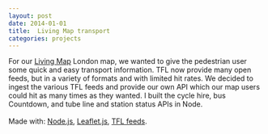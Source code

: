 ```yaml
---
layout: post
date: 2014-01-01
title:  Living Map transport
categories: projects
---
```


For our <a href="http://livingmap.com/" target="_blank">Living Map</a> London map, we wanted to give the pedestrian user some quick and easy transport information. TFL now provide many open feeds, but in a variety of formats and with limited hit rates. We decided to ingest the various TFL feeds and provide our own API which our map users could hit as many times as they wanted. I built the cycle hire, bus Countdown, and tube line and station status APIs in Node.
<br>
<br>
Made with: <a href="https://nodejs.org/">Node.js</a>, <a href="http://leafletjs.com/">Leaflet.js</a>, <a href="http://www.tfl.gov.uk/info-for/open-data-users/our-feeds">TFL feeds</a>.